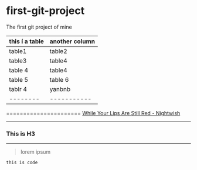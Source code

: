 # first-git-project
The first git project of mine

this í a table | another column
---------------|---------------
table1         |table2
table3          | table4
table 4|table4
table 5 |table 6
tablr 4 | yanbnb
--------|-----------

======================
[While Your Lips Are Still Red - Nightwish](http://www.nhaccuatui.com/bai-hat/while-your-lips-are-still-red-nightwish.ZkrQl7t7QoDc.html)

------------------------
### This is H3
---------------
>lorem ipsum 
```
this is code

```
